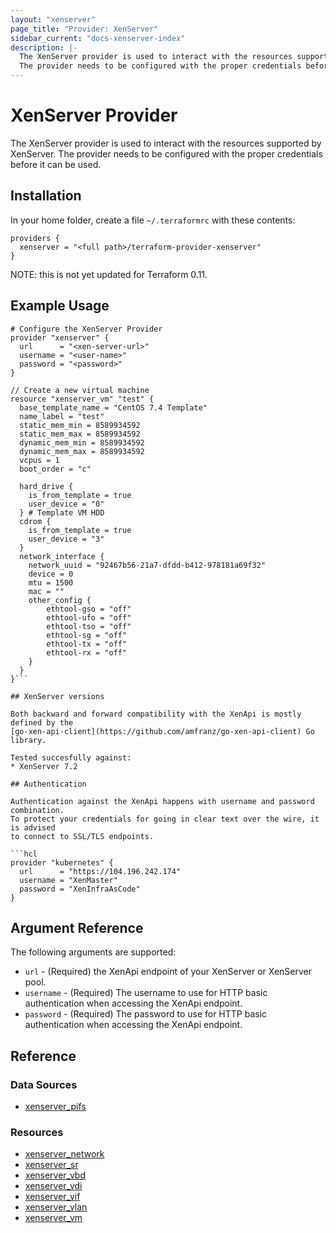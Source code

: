 ```yaml
---
layout: "xenserver"
page_title: "Provider: XenServer"
sidebar_current: "docs-xenserver-index"
description: |-
  The XenServer provider is used to interact with the resources supported by XenServer. 
  The provider needs to be configured with the proper credentials before it can be used.
---
```


# XenServer Provider

The XenServer provider is used to interact with the resources supported by XenServer.
The provider needs to be configured with the proper credentials before it can be used.

## Installation

In your home folder, create a file `~/.terraformrc` with these contents:

```hcl
providers {
  xenserver = "<full path>/terraform-provider-xenserver"
}
```

NOTE: this is not yet updated for Terraform 0.11.

## Example Usage

```hcl
# Configure the XenServer Provider
provider "xenserver" {
  url      = "<xen-server-url>"
  username = "<user-name>"
  password = "<password>"
}

// Create a new virtual machine
resource "xenserver_vm" "test" {
  base_template_name = "CentOS 7.4 Template"
  name_label = "test"
  static_mem_min = 8589934592
  static_mem_max = 8589934592
  dynamic_mem_min = 8589934592
  dynamic_mem_max = 8589934592
  vcpus = 1
  boot_order = "c"

  hard_drive {
    is_from_template = true
    user_device = "0"
  } # Template VM HDD
  cdrom {
    is_from_template = true
    user_device = "3"
  }
  network_interface {
    network_uuid = "92467b56-21a7-dfdd-b412-978181a69f32"
    device = 0
    mtu = 1500
    mac = ""
    other_config {
        ethtool-gso = "off"
        ethtool-ufo = "off"
        ethtool-tso = "off"
        ethtool-sg = "off"
        ethtool-tx = "off"
        ethtool-rx = "off"
    }
  }
}```

## XenServer versions

Both backward and forward compatibility with the XenApi is mostly defined by the
[go-xen-api-client](https://github.com/amfranz/go-xen-api-client) Go library.

Tested succesfully against:
* XenServer 7.2

## Authentication

Authentication against the XenApi happens with username and password combination.
To protect your credentials for going in clear text over the wire, it is advised
to connect to SSL/TLS endpoints.

```hcl
provider "kubernetes" {
  url      = "https://104.196.242.174"
  username = "XenMaster"
  password = "XenInfraAsCode"
}
```

## Argument Reference

The following arguments are supported:

* `url` - (Required) the XenApi endpoint of your XenServer or XenServer pool.
* `username` - (Required) The username to use for HTTP basic authentication when accessing
  the XenApi endpoint.
* `password` - (Required) The password to use for HTTP basic authentication when accessing
  the XenApi endpoint.

## Reference

### Data Sources

* [xenserver_pifs](d/pifs.html.markdown)

### Resources

* [xenserver_network](r/network.html.markdown)
* [xenserver_sr](r/sr.html.markdown)
* [xenserver_vbd](r/vbd.html.markdown)
* [xenserver_vdi](r/vdi.html.markdown)
* [xenserver_vif](r/vif.html.markdown)
* [xenserver_vlan](r/vlan.html.markdown)
* [xenserver_vm](r/vm.html.markdown)
